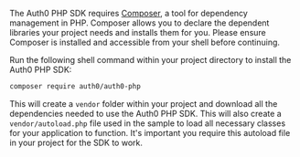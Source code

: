 The Auth0 PHP SDK requires [Composer](https://getcomposer.org/doc/00-intro.md#installation-linux-unix-macos), a tool for dependency management in PHP. Composer allows you to declare the dependent libraries your project needs and installs them for you. Please ensure Composer is installed and accessible from your shell before continuing.

Run the following shell command within your project directory to install the Auth0 PHP SDK:

```sh
composer require auth0/auth0-php
```

This will create a `vendor` folder within your project and download all the dependencies needed to use the Auth0 PHP SDK. This will also create a `vendor/autoload.php` file used in the sample to load all necessary classes for your application to function. It's important you require this autoload file in your project for the SDK to work.

